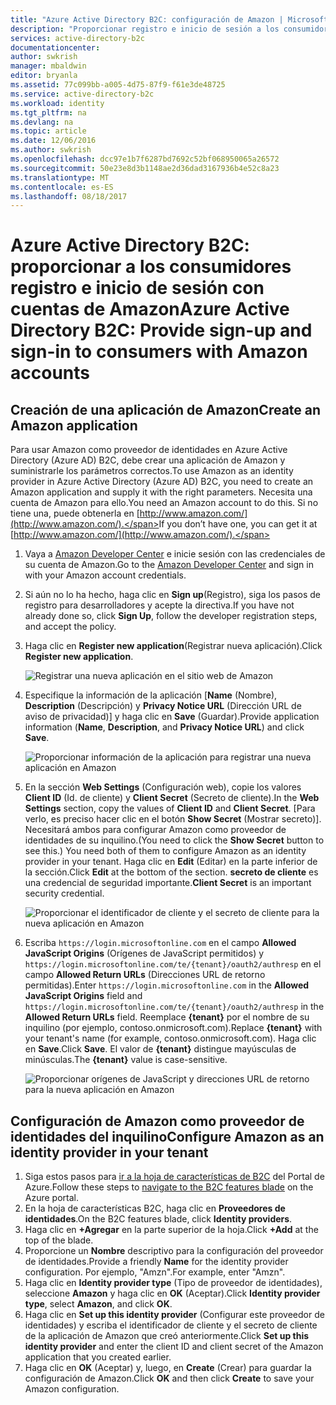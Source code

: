 ```yaml
---
title: "Azure Active Directory B2C: configuración de Amazon | Microsoft Docs"
description: "Proporcionar registro e inicio de sesión a los consumidores con cuentas de Amazon en las aplicaciones protegidas por Azure Active Directory B2C"
services: active-directory-b2c
documentationcenter: 
author: swkrish
manager: mbaldwin
editor: bryanla
ms.assetid: 77c099bb-a005-4d75-87f9-f61e3de48725
ms.service: active-directory-b2c
ms.workload: identity
ms.tgt_pltfrm: na
ms.devlang: na
ms.topic: article
ms.date: 12/06/2016
ms.author: swkrish
ms.openlocfilehash: dcc97e1b7f6287bd7692c52bf068950065a26572
ms.sourcegitcommit: 50e23e8d3b1148ae2d36dad3167936b4e52c8a23
ms.translationtype: MT
ms.contentlocale: es-ES
ms.lasthandoff: 08/18/2017
---
```

# <a name="azure-active-directory-b2c-provide-sign-up-and-sign-in-to-consumers-with-amazon-accounts"></a><span data-ttu-id="bd7cf-103">Azure Active Directory B2C: proporcionar a los consumidores registro e inicio de sesión con cuentas de Amazon</span><span class="sxs-lookup"><span data-stu-id="bd7cf-103">Azure Active Directory B2C: Provide sign-up and sign-in to consumers with Amazon accounts</span></span>
## <a name="create-an-amazon-application"></a><span data-ttu-id="bd7cf-104">Creación de una aplicación de Amazon</span><span class="sxs-lookup"><span data-stu-id="bd7cf-104">Create an Amazon application</span></span>
<span data-ttu-id="bd7cf-105">Para usar Amazon como proveedor de identidades en Azure Active Directory (Azure AD) B2C, debe crear una aplicación de Amazon y suministrarle los parámetros correctos.</span><span class="sxs-lookup"><span data-stu-id="bd7cf-105">To use Amazon as an identity provider in Azure Active Directory (Azure AD) B2C, you need to create an Amazon application and supply it with the right parameters.</span></span> <span data-ttu-id="bd7cf-106">Necesita una cuenta de Amazon para ello.</span><span class="sxs-lookup"><span data-stu-id="bd7cf-106">You need an Amazon account to do this.</span></span> <span data-ttu-id="bd7cf-107">Si no tiene una, puede obtenerla en [http://www.amazon.com/](http://www.amazon.com/).</span><span class="sxs-lookup"><span data-stu-id="bd7cf-107">If you don’t have one, you can get it at [http://www.amazon.com/](http://www.amazon.com/).</span></span>

1. <span data-ttu-id="bd7cf-108">Vaya a [Amazon Developer Center](https://login.amazon.com/) e inicie sesión con las credenciales de su cuenta de Amazon.</span><span class="sxs-lookup"><span data-stu-id="bd7cf-108">Go to the [Amazon Developer Center](https://login.amazon.com/) and sign in with your Amazon account credentials.</span></span>
2. <span data-ttu-id="bd7cf-109">Si aún no lo ha hecho, haga clic en **Sign up**(Registro), siga los pasos de registro para desarrolladores y acepte la directiva.</span><span class="sxs-lookup"><span data-stu-id="bd7cf-109">If you have not already done so, click **Sign Up**, follow the developer registration steps, and accept the policy.</span></span>
3. <span data-ttu-id="bd7cf-110">Haga clic en **Register new application**(Registrar nueva aplicación).</span><span class="sxs-lookup"><span data-stu-id="bd7cf-110">Click **Register new application**.</span></span>
   
    ![Registrar una nueva aplicación en el sitio web de Amazon](./media/active-directory-b2c-setup-amzn-app/amzn-new-app.png)
4. <span data-ttu-id="bd7cf-112">Especifique la información de la aplicación [**Name** (Nombre), **Description** (Descripción) y **Privacy Notice URL** (Dirección URL de aviso de privacidad)] y haga clic en **Save** (Guardar).</span><span class="sxs-lookup"><span data-stu-id="bd7cf-112">Provide application information (**Name**, **Description**, and **Privacy Notice URL**) and click **Save**.</span></span>
   
    ![Proporcionar información de la aplicación para registrar una nueva aplicación en Amazon](./media/active-directory-b2c-setup-amzn-app/amzn-register-app.png)
5. <span data-ttu-id="bd7cf-114">En la sección **Web Settings** (Configuración web), copie los valores **Client ID** (Id. de cliente) y **Client Secret** (Secreto de cliente).</span><span class="sxs-lookup"><span data-stu-id="bd7cf-114">In the **Web Settings** section, copy the values of **Client ID** and **Client Secret**.</span></span> <span data-ttu-id="bd7cf-115">[Para verlo, es preciso hacer clic en el botón **Show Secret** (Mostrar secreto)]. Necesitará ambos para configurar Amazon como proveedor de identidades de su inquilino.</span><span class="sxs-lookup"><span data-stu-id="bd7cf-115">(You need to click the **Show Secret** button to see this.) You need both of them to configure Amazon as an identity provider in your tenant.</span></span> <span data-ttu-id="bd7cf-116">Haga clic en **Edit** (Editar) en la parte inferior de la sección.</span><span class="sxs-lookup"><span data-stu-id="bd7cf-116">Click **Edit** at the bottom of the section.</span></span> <span data-ttu-id="bd7cf-117">**secreto de cliente** es una credencial de seguridad importante.</span><span class="sxs-lookup"><span data-stu-id="bd7cf-117">**Client Secret** is an important security credential.</span></span>
   
    ![Proporcionar el identificador de cliente y el secreto de cliente para la nueva aplicación en Amazon](./media/active-directory-b2c-setup-amzn-app/amzn-client-secret.png)
6. <span data-ttu-id="bd7cf-119">Escriba `https://login.microsoftonline.com` en el campo **Allowed JavaScript Origins** (Orígenes de JavaScript permitidos) y `https://login.microsoftonline.com/te/{tenant}/oauth2/authresp` en el campo **Allowed Return URLs** (Direcciones URL de retorno permitidas).</span><span class="sxs-lookup"><span data-stu-id="bd7cf-119">Enter `https://login.microsoftonline.com` in the **Allowed JavaScript Origins** field and `https://login.microsoftonline.com/te/{tenant}/oauth2/authresp` in the **Allowed Return URLs** field.</span></span> <span data-ttu-id="bd7cf-120">Reemplace **{tenant}** por el nombre de su inquilino (por ejemplo, contoso.onmicrosoft.com).</span><span class="sxs-lookup"><span data-stu-id="bd7cf-120">Replace **{tenant}** with your tenant's name (for example, contoso.onmicrosoft.com).</span></span> <span data-ttu-id="bd7cf-121">Haga clic en **Save**.</span><span class="sxs-lookup"><span data-stu-id="bd7cf-121">Click **Save**.</span></span> <span data-ttu-id="bd7cf-122">El valor de **{tenant}** distingue mayúsculas de minúsculas.</span><span class="sxs-lookup"><span data-stu-id="bd7cf-122">The **{tenant}** value is case-sensitive.</span></span>
   
    ![Proporcionar orígenes de JavaScript y direcciones URL de retorno para la nueva aplicación en Amazon](./media/active-directory-b2c-setup-amzn-app/amzn-urls.png)

## <a name="configure-amazon-as-an-identity-provider-in-your-tenant"></a><span data-ttu-id="bd7cf-124">Configuración de Amazon como proveedor de identidades del inquilino</span><span class="sxs-lookup"><span data-stu-id="bd7cf-124">Configure Amazon as an identity provider in your tenant</span></span>
1. <span data-ttu-id="bd7cf-125">Siga estos pasos para [ir a la hoja de características de B2C](active-directory-b2c-app-registration.md#navigate-to-b2c-settings) del Portal de Azure.</span><span class="sxs-lookup"><span data-stu-id="bd7cf-125">Follow these steps to [navigate to the B2C features blade](active-directory-b2c-app-registration.md#navigate-to-b2c-settings) on the Azure portal.</span></span>
2. <span data-ttu-id="bd7cf-126">En la hoja de características B2C, haga clic en **Proveedores de identidades**.</span><span class="sxs-lookup"><span data-stu-id="bd7cf-126">On the B2C features blade, click **Identity providers**.</span></span>
3. <span data-ttu-id="bd7cf-127">Haga clic en **+Agregar** en la parte superior de la hoja.</span><span class="sxs-lookup"><span data-stu-id="bd7cf-127">Click **+Add** at the top of the blade.</span></span>
4. <span data-ttu-id="bd7cf-128">Proporcione un **Nombre** descriptivo para la configuración del proveedor de identidades.</span><span class="sxs-lookup"><span data-stu-id="bd7cf-128">Provide a friendly **Name** for the identity provider configuration.</span></span> <span data-ttu-id="bd7cf-129">Por ejemplo, "Amzn".</span><span class="sxs-lookup"><span data-stu-id="bd7cf-129">For example, enter "Amzn".</span></span>
5. <span data-ttu-id="bd7cf-130">Haga clic en **Identity provider type** (Tipo de proveedor de identidades), seleccione **Amazon** y haga clic en **OK** (Aceptar).</span><span class="sxs-lookup"><span data-stu-id="bd7cf-130">Click **Identity provider type**, select **Amazon**, and click **OK**.</span></span>
6. <span data-ttu-id="bd7cf-131">Haga clic en **Set up this identity provider** (Configurar este proveedor de identidades) y escriba el identificador de cliente y el secreto de cliente de la aplicación de Amazon que creó anteriormente.</span><span class="sxs-lookup"><span data-stu-id="bd7cf-131">Click **Set up this identity provider** and enter the client ID and client secret of the Amazon application that you created earlier.</span></span>
7. <span data-ttu-id="bd7cf-132">Haga clic en **OK** (Aceptar) y, luego, en **Create** (Crear) para guardar la configuración de Amazon.</span><span class="sxs-lookup"><span data-stu-id="bd7cf-132">Click **OK** and then click **Create** to save your Amazon configuration.</span></span>

